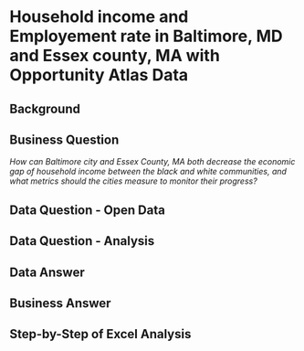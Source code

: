 # Household income and Employement rate in Baltimore, MD and Essex county, MA with Opportunity Atlas Data

## Background

## Business Question
_How can Baltimore city and Essex County, MA both decrease the economic gap of household income between the black and white communities, and what metrics should the cities measure to monitor their progress?_
## Data Question - Open Data

## Data Question - Analysis

## Data Answer

## Business Answer

## Step-by-Step of Excel Analysis
